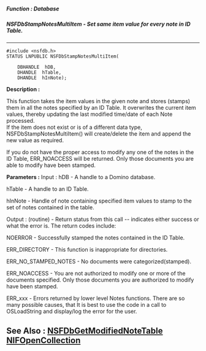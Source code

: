 ##### Function : Database
##### NSFDbStampNotesMultiItem - Set same item value for every note in ID Table.
---
```
#include <nsfdb.h>
STATUS LNPUBLIC NSFDbStampNotesMultiItem(

	DBHANDLE  hDB,
	DHANDLE  hTable,
	DHANDLE  hInNote);
```
**Description :**

This function takes the  item values in the given note and stores (stamps) them 
in all the notes specified by an ID Table.  It overwrites the current item 
values, thereby updating the last modified time/date of each Note processed.  
If the item does not exist or is of a different data type, 
NSFDbStampNotesMultiItem() will create/delete the item and append the new value 
as required.

If you do not have the proper access to modify any one of the notes in the ID 
Table, ERR_NOACCESS will be returned.  Only those documents you are able to 
modify have been stamped.

**Parameters :**
Input :
hDB  -  A handle to a Domino database.

hTable  -  A handle to an ID Table.

hInNote  -  Handle of note containing specified item values to stamp to the set of notes contained in the table.

Output :
(routine)  -  Return status from this call -- indicates either success or what the error is. The return codes include:

NOERROR - Successfully stamped the notes contained in the ID Table.

ERR_DIRECTORY - This function is inappropriate for directories.

ERR_NO_STAMPED_NOTES - No documents were categorized(stamped).  

ERR_NOACCESS - You are not authorized to modify one or more of the documents specified.  Only those documents you are authorized to modify have been stamped.

ERR_xxx - Errors returned by lower level Notes functions.  There are so many possible causes, that It is best to use the code in a call to OSLoadString and display/log the error for the user.



**See Also :**
[NSFDbGetModifiedNoteTable](/domino-c-api-docs/reference/Func/NSFDbGetModifiedNoteTable)
[NIFOpenCollection](/domino-c-api-docs/reference/Func/NIFOpenCollection)
---
